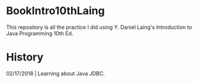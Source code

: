 # BookIntro10thLaing
This repository is all the practice I did using Y. Daniel Laing's Introduction to Java Programming 10th Ed. 

# History
02/17/2018 | Learning about Java JDBC. 
